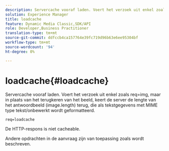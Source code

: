 ```yaml
---
description: Servercache vooraf laden. Voert het verzoek uit enkel zoals req=img, maar in plaats van het terugkeren van het beeld, keert de server de lengte van het antwoordbeeld (image.length) terug, die als tekstgegevens met MIME type tekst/onbewerkt wordt geformatteerd.
solution: Experience Manager
title: loadcache
feature: Dynamic Media Classic,SDK/API
role: Developer,Business Practitioner
translation-type: tm+mt
source-git-commit: ddfccb4ca157764e39fc719d96b63e6ee95304bf
workflow-type: tm+mt
source-wordcount: '94'
ht-degree: 0%

---
```



# loadcache{#loadcache}

Servercache vooraf laden. Voert het verzoek uit enkel zoals req=img, maar in plaats van het terugkeren van het beeld, keert de server de lengte van het antwoordbeeld (image.length) terug, die als tekstgegevens met MIME type tekst/onbewerkt wordt geformatteerd.

`req=loadcache`

De HTTP-respons is niet cacheable.

Andere opdrachten in de aanvraag zijn van toepassing zoals wordt beschreven.
